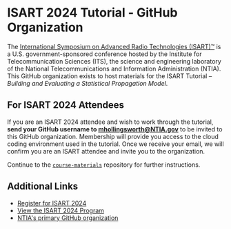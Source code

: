 # ISART 2024 Tutorial - GitHub Organization

The [International Symposium on Advanced Radio Technologies (ISART)™](https://its.ntia.gov/isart/isart-home) is a U.S. government-sponsored conference hosted by the Institute for Telecommunication Sciences (ITS), the science and engineering laboratory of the National Telecommunications and Information Administration (NTIA). This GitHub organization exists to host materials for the ISART Tutorial – _Building and Evaluating a Statistical Propagation Model_.

## For ISART 2024 Attendees

If you are an ISART 2024 attendee and wish to work through the tutorial, **send your GitHub username to <mhollingsworth@NTIA.gov>** to be invited to this GitHub organization. Membership will provide you access to the cloud coding environment used in the tutorial. Once we receive your email, we will confirm you are an ISART attendee and invite you to the organization. 

Continue to the [`course-materials`](https://github.com/ISART-2024-tutorial/course-materials) repository for further instructions.

## Additional Links

- [Register for ISART 2024](https://www.fbcinc.com/e/isart/attendeereg.aspx)
- [View the ISART 2024 Program](https://its.ntia.gov/isart/isart-2024-panels/)
- [NTIA's primary GitHub organization](https://github.com/NTIA)
